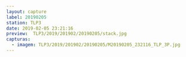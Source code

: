 ```yaml
---
layout: capture
label: 20190205
station: TLP3
date: 2019-02-05 23:21:16
preview:  TLP3/2019/201902/20190205/stack.jpg
capturas:
  - imagem: TLP3/2019/201902/20190205/M20190205_232116_TLP_3P.jpg
---
```

